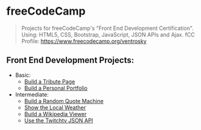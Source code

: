# freeCodeCamp
>Projects for freeCodeCamp's "Front End Development Certification". Using: HTML5, CSS, Bootstrap, JavaScript, JSON APIs and Ajax. fCC Profile: https://www.freecodecamp.org/ventrosky

## Front End Development Projects:
* Basic:
  * [Build a Tribute Page](https://codepen.io/BuccaneerDev/full/VXYorJ/)
  * [Build a Personal Portfolio](https://codepen.io/BuccaneerDev/full/YaypqP/)
* Intermediate:
  * [Build a Random Quote Machine](https://codepen.io/BuccaneerDev/full/OvNRre/)
  * [Show the Local Weather](https://codepen.io/BuccaneerDev/full/eMzQWL/)
  * [Build a Wikipedia Viewer](https://codepen.io/BuccaneerDev/full/dmNpJY/)
  * [Use the Twitchtv JSON API](https://codepen.io/BuccaneerDev/full/qoXeGK/)
